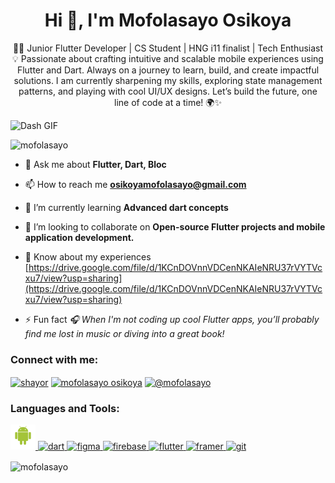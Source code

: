 <h1 align="center">Hi 👋, I'm Mofolasayo Osikoya</h1>
<p align="center">👨‍💻 Junior Flutter Developer | CS Student | HNG i11 finalist | Tech Enthusiast 💡 Passionate about crafting intuitive and scalable mobile experiences using Flutter and Dart. Always on a journey to learn, build, and create impactful solutions. I am currently sharpening my skills, exploring state management patterns, and playing with cool UI/UX designs. Let’s build the future, one line of code at a time! 🌍✨</p>

<img src="https://media.giphy.com/media/v1.Y2lkPTc5MGI3NjExZmtraGpjMGpoY2x5eTVjcGo4Ymt2MnlpNTUwM3R4Y3NjajI2NjhseiZlcD12MV9naWZzX3NlYXJjaCZjdD1n/E89xxATM4iZoPdr6Tb/giphy.gif" alt="Dash GIF">


<p align="left"> <img src="https://komarev.com/ghpvc/?username=mofolasayo&label=Profile%20views&color=0e75b6&style=flat" alt="mofolasayo" /> </p>



- 💬 Ask me about **Flutter, Dart, Bloc**

- 📫 How to reach me **osikoyamofolasayo@gmail.com**
  
- 🌱 I’m currently learning **Advanced dart concepts**

- 👯 I’m looking to collaborate on **Open-source Flutter projects and mobile application development.**

- 📄 Know about my experiences [https://drive.google.com/file/d/1KCnDOVnnVDCenNKAIeNRU37rVYTVcxu7/view?usp=sharing](https://drive.google.com/file/d/1KCnDOVnnVDCenNKAIeNRU37rVYTVcxu7/view?usp=sharing)

- ⚡ Fun fact *🎧 When I'm not coding up cool Flutter apps, you’ll probably find me lost in music or diving into a great book!*

<h3 align="left">Connect with me:</h3>
<p align="left">
<a href="https://twitter.com/Mofolasayo_O" target="blank"><img align="center" src="https://raw.githubusercontent.com/rahuldkjain/github-profile-readme-generator/master/src/images/icons/Social/twitter.svg" alt="shayor" height="30" width="40" /></a>
<a href="https://linkedin.com/in/mofolasayo-osikoya-b53a832a0" target="blank"><img align="center" src="https://raw.githubusercontent.com/rahuldkjain/github-profile-readme-generator/master/src/images/icons/Social/linked-in-alt.svg" alt="mofolasayo osikoya" height="30" width="40" /></a>
  <a href="https://medium.com/@mofolasayo" target="blank"><img align="center" src="https://raw.githubusercontent.com/rahuldkjain/github-profile-readme-generator/master/src/images/icons/Social/medium.svg" alt="@mofolasayo" height="30" width="40" /></a>
</p>



<h3 align="left">Languages and Tools:</h3>
<p align="left"> <a href="https://developer.android.com" target="_blank" rel="noreferrer"> <img src="https://raw.githubusercontent.com/devicons/devicon/master/icons/android/android-original-wordmark.svg" alt="android" width="40" height="40"/> </a> <a href="https://dart.dev" target="_blank" rel="noreferrer"> <img src="https://www.vectorlogo.zone/logos/dartlang/dartlang-icon.svg" alt="dart" width="40" height="40"/> </a> <a href="https://www.figma.com/" target="_blank" rel="noreferrer"> <img src="https://www.vectorlogo.zone/logos/figma/figma-icon.svg" alt="figma" width="40" height="40"/> </a> <a href="https://firebase.google.com/" target="_blank" rel="noreferrer"> <img src="https://www.vectorlogo.zone/logos/firebase/firebase-icon.svg" alt="firebase" width="40" height="40"/> </a> <a href="https://flutter.dev" target="_blank" rel="noreferrer"> <img src="https://www.vectorlogo.zone/logos/flutterio/flutterio-icon.svg" alt="flutter" width="40" height="40"/> </a> <a href="https://www.framer.com/" target="_blank" rel="noreferrer"> <img src="https://www.vectorlogo.zone/logos/framer/framer-icon.svg" alt="framer" width="40" height="40"/> </a> <a href="https://git-scm.com/" target="_blank" rel="noreferrer"> <img src="https://www.vectorlogo.zone/logos/git-scm/git-scm-icon.svg" alt="git" width="40" height="40"/> </a></p>

<p><img align="center" src="https://github-readme-streak-stats.herokuapp.com/?user=mofolasayo&" alt="mofolasayo" /></p>
